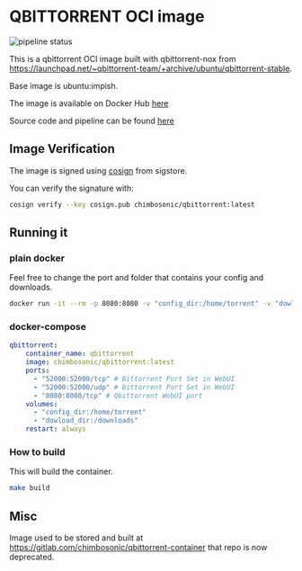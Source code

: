 # QBITTORRENT OCI image
![pipeline status](https://github.com/chimbosonic/qbittorrent-container/actions/workflows/main.yml/badge.svg?branch=main)

This is a qbittorrent OCI image built with qbittorrent-nox from https://launchpad.net/~qbittorrent-team/+archive/ubuntu/qbittorrent-stable.

Base image is ubuntu:impish.

The image is available on Docker Hub [here](https://hub.docker.com/repository/docker/chimbosonic/qbittorrent)

Source code and pipeline can be found [here](https://github.com/chimbosonic/qbittorrent-container)

## Image Verification
The image is signed using [cosign](https://github.com/sigstore/cosign) from sigstore.

You can verify the signature with:
```bash
cosign verify --key cosign.pub chimbosonic/qbittorrent:latest
```

## Running it
### plain docker
Feel free to change the port and folder that contains your config and downloads.

```bash
docker run -it --rm -p 8080:8080 -v "config_dir:/home/torrent" -v "dowload_dir:/downloads" --name qbittorrent chimbosonic/qbittorrent:latest
```

### docker-compose
```yml
qbittorrent:
    container_name: qbittorrent
    image: chimbosonic/qbittorrent:latest
    ports:
      - "52000:52000/tcp" # Bittorrent Port Set in WebUI
      - "52000:52000/udp" # Bittorrent Port Set in WebUI
      - "8080:8080/tcp" # Qbittorrent WebUI port
    volumes:
      - "config_dir:/home/torrent"
      - "dowload_dir:/downloads"
    restart: always
```

### How to build
This will build the container.

```bash
make build
```
## Misc
Image used to be stored and built at https://gitlab.com/chimbosonic/qbittorrent-container that repo is now deprecated.
